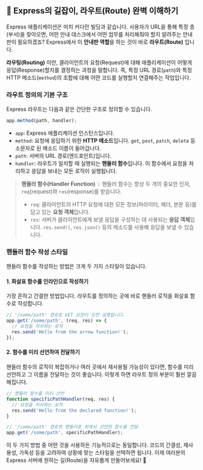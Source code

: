 ## 🚦 Express의 길잡이, 라우트(Route) 완벽 이해하기

Express 애플리케이션은 마치 커다란 빌딩과 같습니다. 사용자가 URL을 통해 특정 층(부서)을 찾아오면, 어떤 안내 데스크에서 어떤 업무를 처리해줘야 할지 알려주는 안내판이 필요하겠죠? Express에서 이 **안내판 역할**을 하는 것이 바로 **라우트(Route)** 입니다.

**라우팅(Routing)** 이란, 클라이언트의 요청(Request)에 대해 애플리케이션이 어떻게 응답(Response)할지를 결정하는 과정을 말합니다. 즉, 특정 URL 경로(`path`)와 특정 HTTP 메소드(`method`)의 조합에 대해 어떤 코드를 실행할지 연결해주는 작업입니다.

### 라우트 정의의 기본 구조

Express 라우트는 다음과 같은 간단한 구조로 정의할 수 있습니다.

```javascript
app.method(path, handler);
```

- `app`: Express 애플리케이션 인스턴스입니다.
- `method`: 요청에 응답하기 위한 **HTTP 메소드**입니다. `get`, `post`, `patch`, `delete` 등 소문자로 된 메소드 이름이 들어갑니다.
- `path`: 서버의 URL 경로(엔드포인트)입니다.
- `handler`: 라우트가 일치할 때 실행되는 **핸들러 함수**입니다. 이 함수에서 요청을 처리하고 응답을 보내는 모든 로직이 실행됩니다.

> **핸들러 함수(Handler Function)** 💡
> 핸들러 함수는 항상 두 개의 중요한 인자, `req`(request)와 `res`(response)를 받습니다.
>
> - `req`: 클라이언트의 HTTP 요청에 대한 모든 정보(파라미터, 헤더, 본문 등)를 담고 있는 **요청 객체**입니다.
> - `res`: 서버가 클라이언트에게 보낼 응답을 구성하는 데 사용되는 **응답 객체**입니다. `res.send()`, `res.json()` 등의 메소드를 사용해 응답을 보낼 수 있습니다.

### 핸들러 함수 작성 스타일

핸들러 함수를 작성하는 방법은 크게 두 가지 스타일이 있습니다.

#### 1\. 화살표 함수를 인라인으로 작성하기

가장 흔하고 간결한 방법입니다. 라우트를 정의하는 곳에 바로 핸들러 로직을 화살표 함수로 작성합니다.

```javascript
// '/some/path' 경로로 GET 요청이 오면 실행됩니다.
app.get('/some/path', (req, res) => {
  // 요청을 처리하는 로직
  res.send('Hello from the arrow function!');
});
```

#### 2\. 함수를 미리 선언하여 전달하기

핸들러 함수의 로직이 복잡하거나 여러 곳에서 재사용될 가능성이 있다면, 함수를 미리 선언하고 그 이름을 전달하는 것이 좋습니다. 이렇게 하면 라우트 정의 부분이 훨씬 깔끔해집니다.

```javascript
// 핸들러 함수를 미리 선언
function specificPathHandler(req, res) {
  // 요청을 처리하는 로직
  res.send('Hello from the declared function!');
}

// '/some/path' 경로의 핸들러로 위에서 선언한 함수를 전달
app.get('/some/path', specificPathHandler);
```

이 두 가지 방법 중 어떤 것을 사용하든 기능적으로는 동일합니다. 코드의 간결성, 재사용성, 가독성 등을 고려하여 상황에 맞는 스타일을 선택하면 됩니다. 이제 여러분의 Express 서버에 원하는 길(Route)을 자유롭게 만들어보세요\! 🎉
